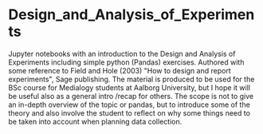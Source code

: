# Design_and_Analysis_of_Experiments
Jupyter notebooks with an introduction to the Design and Analysis of Experiments including simple python (Pandas) exercises. 
Authored with some reference to Field and Hole (2003)  "How to design and report experiments", Sage publishing.
The material is produced to be used for the BSc course for Medialogy students at Aalborg University, but I hope it will be useful
also as a general intro /recap for others. 
The scope is not to give an in-depth overview of the topic or pandas, but to introduce some of the theory and also involve the student to 
reflect on why some things need to be taken into account when planning data collection.

